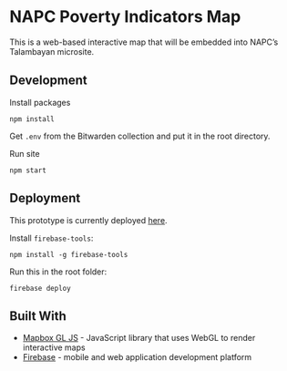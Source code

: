 # NAPC Poverty Indicators Map

This is a web-based interactive map that will be embedded into NAPC’s Talambayan microsite.

## Development

Install packages

```
npm install
```

Get `.env` from the Bitwarden collection and put it in the root directory.

Run site

```
npm start
```

## Deployment

This prototype is currently deployed [here](https://napc-6ec1b.firebaseapp.com/).

Install `firebase-tools`:
```
npm install -g firebase-tools
```

Run this in the root folder:
```
firebase deploy
```

## Built With

* [Mapbox GL JS](https://www.mapbox.com/mapbox-gl-js/api/) - JavaScript library that uses WebGL to render interactive maps
* [Firebase](https://firebase.google.com/docs/web/setup?authuser=0) - mobile and web application development platform
